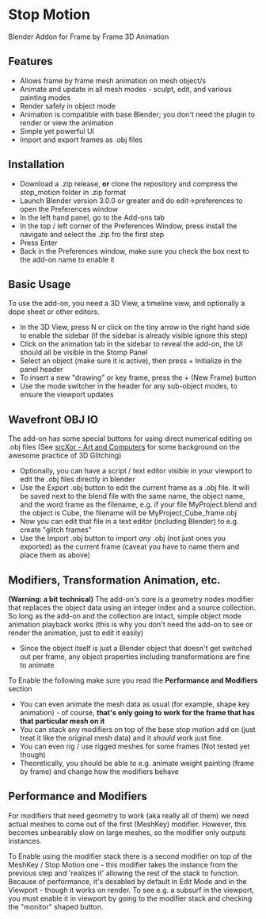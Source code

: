 # Stop Motion
Blender Addon for Frame by Frame 3D Animation

## Features
* Allows frame by frame mesh animation on mesh object/s
* Animate and update in all mesh modes - sculpt, edit, and various painting modes
* Render safely in object mode
* Animation is compatible with base Blender; you don't need the plugin to render or view the animation
* Simple yet powerful UI
* Import and export frames as .obj files

## Installation
* Download a .zip release, **or** clone the repository and compress the stop_motion folder in .zip format
* Launch Blender version 3.0.0 or greater and do edit->preferences to open the Preferences window
* In the left hand panel, go to the Add-ons tab
* In the top / left corner of the Preferences Window, press install the navigate and select the .zip fro the first step
* Press Enter
* Back in the Preferences window, make sure you check the box next to the add-on name to enable it

## Basic Usage
To use the add-on, you need a 3D View, a timeline view, and optionally a dope sheet or other editors.

* In the 3D View, press N or click on the tiny arrow in the right hand side to enable the sidebar (if the sidebar is already visible ignore this step)
* Click on the animation tab in the sidebar to reveal the add-on, the UI should all be visible in the Stomp Panel
* Select an object (make sure it is active), then press + Initialize in the panel header
* To insert a new "drawing" or key frame, press the + (New Frame) button
* Use the mode switcher in the header for any sub-object modes, to ensure the viewport updates

## Wavefront OBJ IO
The add-on has some special buttons for using direct numerical editing on .obj files (See [srcXor - Art and Computers](https://www.srcxor.org/blog/3d-glitching/) for some background on the awesome practice of 3D Glitching)

* Optionally, you can have a script / text editor visible in your viewport to edit the .obj files directly in blender
* Use the Export .obj button to edit the current frame as a .obj file. It will be saved next to the blend file with the same name, the object name, and the word frame as the filename, e.g. if your file MyProject.blend and the object is Cube, the filename will be MyProject_Cube_frame.obj
* Now you can edit that file in a text editor (including Blender) to e.g. create "glitch frames"
* Use the Import .obj button to import *any* .obj (not just ones you exported) as the current frame (caveat you have to name them and place them as above)

## Modifiers, Transformation Animation, etc.
**(Warning: a bit technical)** The add-on's core is a geometry nodes modifier that replaces the object data using an integer index and a source collection. So long as the add-on and the collection are intact, simple object mode animation playback works (this is why you don't need the add-on to see or render the animation, just to edit it easily)

* Since the object itself is just a Blender object that doesn't get switched out per frame, any object properties including transformations are fine to animate

To Enable the following make sure you read the **Performance and Modifiers** section

* You can even animate the mesh data as usual (for example, shape key animation) - of course, **that's only going to work for the frame that has that particular mesh on it**
* You can stack any modifiers on top of the base stop motion add on (just treat it like the original mesh data) and it *should* work just fine.
* You can even rig / use rigged meshes for some frames (Not tested yet though)
* Theoretically, you should be able to e.g. animate weight painting (frame by frame) and change how the modifiers behave

## Performance and Modifiers

For modifiers that need geometry to work (aka really all of them) we need actual meshes to come out of the first (MeshKey) modifier. However, this becomes unbearably slow on large meshes, so the modifier only outputs instances.

To Enable using the modifier stack there is a second modifier on top of the MeshKey / Stop Motion one - this modifier takes the instance from the previous step and 'realizes it' allowing the rest of the stack to function. Because of performance, it's desabled by default in Edit Mode and in the Viewport - though it works on render. To see e.g. a subsurf in the viewport, you must enable it in viewport by going to the modifier stack and checking the "monitor" shaped button.


